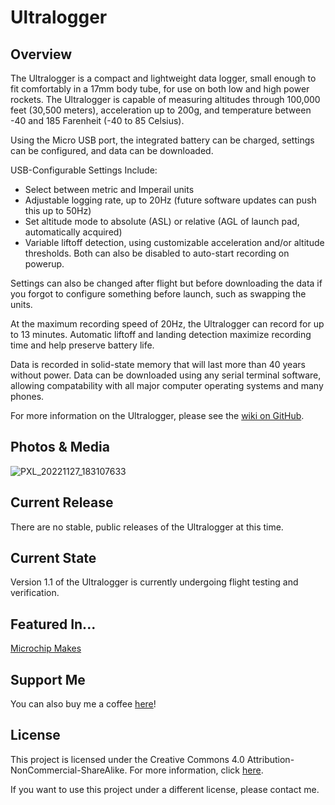 # Ultralogger

## Overview

The Ultralogger is a compact and lightweight data logger, small enough to fit comfortably in a 17mm body tube, for use on both low and high power rockets. The Ultralogger is capable of measuring altitudes through 100,000 feet (30,500 meters), acceleration up to 200g, and temperature between -40 and 185 Farenheit (-40 to 85 Celsius). 

Using the Micro USB port, the integrated battery can be charged, settings can be configured, and data can be downloaded. 

USB-Configurable Settings Include:
* Select between metric and Imperail units
* Adjustable logging rate, up to 20Hz (future software updates can push this up to 50Hz)
* Set altitude mode to absolute (ASL) or relative (AGL of launch pad, automatically acquired)
* Variable liftoff detection, using customizable acceleration and/or altitude thresholds. Both can also be disabled to auto-start recording on powerup.

Settings can also be changed after flight but before downloading the data if you forgot to configure something before launch, such as swapping the units. 

At the maximum recording speed of 20Hz, the Ultralogger can record for up to 13 minutes. Automatic liftoff and landing detection maximize recording time and help preserve battery life.

Data is recorded in solid-state memory that will last more than 40 years without power. Data can be downloaded using any serial terminal software, allowing compatability with all major computer operating systems and many phones.

For more information on the Ultralogger, please see the [wiki on GitHub](https://github.com/JimHeaney/ultralogger/wiki).

## Photos & Media

![PXL_20221127_183107633](https://user-images.githubusercontent.com/20119374/205212307-30f59b5c-10d8-45ec-b4f8-c6cdae6666fd.jpg)

## Current Release
There are no stable, public releases of the Ultralogger at this time. 

## Current State
Version 1.1 of the Ultralogger is currently undergoing flight testing and verification.

## Featured In...

[Microchip Makes](https://www.linkedin.com/feed/update/urn:li:activity:7003073035171733504/)

## Support Me
You can also buy me a coffee [here](https://www.buymeacoffee.com/jimheaney)!

## License
This project is licensed under the Creative Commons 4.0 Attribution-NonCommercial-ShareAlike. For more information, click [here](https://creativecommons.org/licenses/by-nc-sa/4.0/).

If you want to use this project under a different license, please contact me. 

